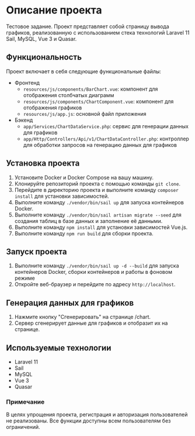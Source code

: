 # Описание проекта

Тестовое задание. Проект представляет собой страницу вывода графиков, реализованную с использованием стека технологий Laravel 11 Sail, MySQL, Vue 3 и Quasar.

## Функциональность

Проект включает в себя следующие функциональные файлы:

* Фронтенд
    + `resources/js/components/BarChart.vue`: компонент для отображения столбчатых диаграмм
    + `resources/js/components/ChartComponent.vue`: компонент для отображения графиков
    + `resources/js/app.js`: основной файл приложения
* Бэкенд
    + `app/Services/ChartDataService.php`: сервис для генерации данных для графиков
    + `app/Http/Controllers/Api/v1/ChartDataController.php`: контроллер для обработки запросов на генерацию данных для графиков

## Установка проекта

1. Установите Docker и Docker Compose на вашу машину.
2. Клонируйте репозиторий проекта с помощью команды `git clone`.
3. Перейдите в директорию проекта и выполните команду `composer install` для установки зависимостей.
4. Выполните команду `./vendor/bin/sail up` для запуска контейнеров Docker.
5. Выполните команду `./vendor/bin/sail artisan migrate --seed` для создания таблиц в базе данных и заполнение её данными.
6. Выполните команду `npm install` для установки зависимостей Vue.js.
7. Выполните команду `npm run build` для сборки проекта.

## Запуск проекта

1. Выполните команду `./vendor/bin/sail up -d --build` для запуска контейнеров Docker, сборки контейнеров и работы в фоновом режиме
2. Откройте веб-браузер и перейдите по адресу `http://localhost`.

## Генерация данных для графиков

1. Нажмите кнопку "Сгенерировать" на странице /chart.
2. Сервер сгенерирует данные для графиков и отобразит их на странице.

## Используемые технологии

* Laravel 11
* Sail 
* MySQL 
* Vue 3 
* Quasar

### Примечание
В целях упрощения проекта, регистрация и авторизация пользователей не реализованы. Все функции доступны всем пользователям без ограничений.
